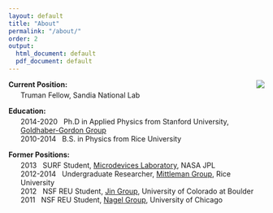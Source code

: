 ```yaml
---
layout: default
title: "About"
permalink: "/about/"
order: 2
output:
  html_document: default
  pdf_document: default
---
```


<img src="{{ site.baseurl }}/img/dsc_0032b.jpg" style="float:right;margin:0px 0px 0px 25px">

**Current Position:**  
<ul style="list-style-type:none;margin-top:-10px;">
  <li>Truman Fellow, Sandia National Lab</li>
</ul>  

**Education:**  
<ul style="list-style-type:none;margin-top:-10px;">
  <li>2014-2020 &nbsp; Ph.D in Applied Physics from Stanford University, <a href="https://ggg.stanford.edu/"> Goldhaber-Gordon Group</a></li>
  <li>2010-2014 &nbsp; B.S. in Physics from Rice University</li>
</ul>  

**Former Positions:**  
<ul style="list-style-type:none;margin-top:-10px;">
  <li>2013 &nbsp; SURF Student, <a href="https://microdevices.jpl.nasa.gov/"> Microdevices Laboratory</a>, NASA JPL</li>
  <li>2012-2014 &nbsp; Undergraduate Researcher, <a href="https://www.brown.edu/research/labs/mittleman/"> Mittleman Group</a>, Rice University</li>
  <li>2012 &nbsp; NSF REU Student, <a href="https://jila.colorado.edu/jin/"> Jin Group</a>, University of Colorado at Boulder</li>
  <li>2011 &nbsp; NSF REU Student, <a href="https://nagelgroup.uchicago.edu/Nagel-Group/index.html"> Nagel Group</a>, University of Chicago </li>
</ul>